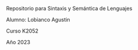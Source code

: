Repositorio para Sintaxis y Semántica de Lenguajes

Alumno: Lobianco Agustin

Curso K2052 

Año 2023

